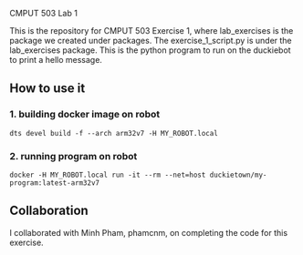 CMPUT 503 Lab 1

This is the repository for CMPUT 503 Exercise 1, where lab_exercises is the package we created under packages. The exercise_1_script.py is under the lab_exercises package. This is the python program to run on the duckiebot to print a hello message.
 
## How to use it

### 1. building docker image on robot
`dts devel build -f --arch arm32v7 -H MY_ROBOT.local`

### 2. running program on robot
`docker -H MY_ROBOT.local run -it --rm --net=host duckietown/my-program:latest-arm32v7`


## Collaboration

I collaborated with Minh Pham, phamcnm, on completing the code for this exercise.
